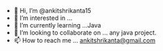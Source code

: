 - 👋 Hi, I’m @ankitshrikanta15
- 👀 I’m interested in ...
- 🌱 I’m currently learning ...Java
- 💞️ I’m looking to collaborate on ... any java project.
- 📫 How to reach me ... ankitshrikanta@gmail.com

<!---
ankitshrikanta/ankitshrikanta is a ✨ special ✨ repository because its `README.md` (this file) appears on your GitHub profile.
You can click the Preview link to take a look at your changes.
--->

